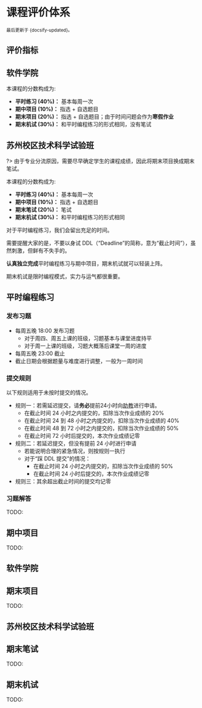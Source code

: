 # 课程评价体系

<small>最后更新于 {docsify-updated}。</small>

## 评价指标

<!-- tabs:start -->

## **软件学院**

本课程的分数构成为:

- **平时练习 (40%)：** 基本每周一次
- **期中项目 (10%)：** 指选 + 自选题目
- **期末项目 (20%)：** 指选 + 自选题目；由于时间问题会作为**寒假作业**
- **期末机试 (30%)：** 和平时编程练习的形式相同，没有笔试

## **苏州校区技术科学试验班**

?> 由于专业分流原因，需要尽早确定学生的课程成绩，因此将期末项目换成期末笔试。

本课程的分数构成为:

- **平时练习 (40%)：** 基本每周一次
- **期中项目 (10%)：** 指选 + 自选题目
- **期末笔试 (20%)：** 笔试
- **期末机试 (30%)：** 和平时编程练习的形式相同

<!-- tabs:end -->

对于平时编程练习，我们会留出充足的时间。

需要提醒大家的是，不要以身试 DDL（“Deadline”的简称，意为“截止时间”），虽然刺激，但鲜有不失手的。

**认真独立完成**平时编程练习与期中项目，期末机试就可以轻装上阵。

期末机试是限时编程模式，实力与运气都很重要。

## 平时编程练习

### 发布习题
- 每周五晚 18:00 发布习题
  - 对于周四、周五上课的班级，习题基本与课堂进度持平
  - 对于周一上课的班级，习题大概落后课堂一周的进度
- 每周五晚 23:00 截止
- 截止日期会根据题量与难度进行调整，一般为一周时间

### 提交规则

以下规则适用于未按时提交的情况。

- 规则一：若需延迟提交，请**务必**提前24小时向[助教](qa?id=助教信息)进行申请。
  - 在截止时间 24 小时之内提交的，扣除当次作业成绩的 $20\%$
  - 在截止时间 24 到 48 小时之内提交的，扣除当次作业成绩的 $40\%$
  - 在截止时间 48 到 72 小时之内提交的，扣除当次作业成绩的 $50\%$
  - 在截止时间 72 小时后提交的，本次作业成绩记零
- 规则二：若延迟提交，但没有提前 24 小时进行申请
  - 若能说明合理的紧急情况，则按规则一执行
  - 对于“踩 DDL 提交”的情况：
	- 在截止时间 24 小时之内提交的，扣除当次作业成绩的 $50\%$
	- 在截止时间 24 小时后提交的，本次作业成绩记零
- 规则三：其余超出截止时间的提交均记零

### 习题解答

TODO:

## 期中项目

TODO:

<!-- tabs:start -->
## **软件学院**

## 期末项目

TODO:

## **苏州校区技术科学试验班**

## 期末笔试

TODO:

<!-- tabs:end -->

## 期末机试

TODO: